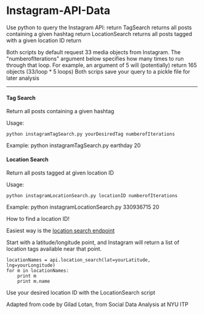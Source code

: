 Instagram-API-Data
=============================
Use python to query the Instagram API:  return
   TagSearch returns all posts containing a given hashtag  return
   LocationSearch returns all posts tagged with a given location ID  return

Both scripts by default request 33 media objects from Instagram.  The "numberofIterations" argument below specifies how many times to run through that loop.  For example, an argument of 5 will (potentially) return 165 objects (33/loop * 5 loops)
Both scrips save your query to a pickle file for later analysis
***


#### Tag Search

   Return all posts containing a given hashtag
   
   Usage:
   
    python instagramTagSearch.py yourDesiredTag numberofIterations
    
   Example: python instagramTagSearch.py earthday 20
   
   
#### Location Search

   Return all posts tagged at given location ID
   
   Usage:
   
    python instagramLocationSearch.py locationID numberofIterations
    
   Example: python instagramLocationSearch.py 330936715 20
   
   How to find a location ID!
   
   Easiest way is the [location search endpoint](https://www.instagram.com/developer/endpoints/locations/#get_locations_search)
   
   Start with a latitude/longitude point, and Instagram will return a list of location tags available near that point.
   
    locationNames = api.location_search(lat=yourLatitude, lng=yourLongitude)
    for m in locationNames:
        print m
        print m.name
   Use your desired location ID with the LocationSearch script
   
   
   
   
Adapted from code by Gilad Lotan, from Social Data Analysis at NYU ITP
